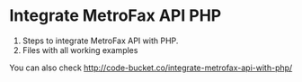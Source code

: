 # Integrate MetroFax API PHP
1. Steps to integrate MetroFax API with PHP.
2. Files with all working examples

You can also check http://code-bucket.co/integrate-metrofax-api-with-php/
